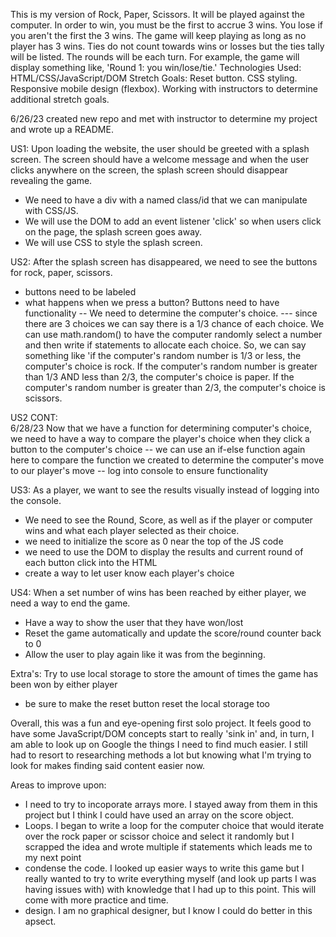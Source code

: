 This is my version of Rock, Paper, Scissors. It will be played against the computer. In order to win, you must be the first to accrue 3 wins. You lose if you aren't the first the 3 wins. The game will keep playing as long as no player has 3 wins. Ties do not count towards wins or losses but the ties tally will be listed. The rounds will be each turn. For example, the game will display something like, 'Round 1: you win/lose/tie.'
Technologies Used: HTML/CSS/JavaScript/DOM
Stretch Goals: Reset button. CSS styling. Responsive mobile design (flexbox). Working with instructors to determine additional stretch goals.

6/26/23 created new repo and met with instructor to determine my project and wrote up a README.

US1: Upon loading the website, the user should be greeted with a splash screen. The screen should have a welcome message and when the user clicks anywhere on the screen, the splash screen should disappear revealing the game.
  - We need to have a div with a named class/id that we can manipulate with CSS/JS.
  - We will use the DOM to add an event listener 'click' so when users click on the page, the splash screen goes away.
  - We will use CSS to style the splash screen.

US2: After the splash screen has disappeared, we need to see the buttons for rock, paper, scissors. 
  - buttons need to be labeled 
  - what happens when we press a button? Buttons need to have functionality
    -- We need to determine the computer's choice.
      --- since there are 3 choices we can say there is a 1/3 chance of each choice. We can use math.random() to have the computer randomly select a number and then write if statements to allocate each choice. So, we can say something like 'if the computer's random number is 1/3 or less, the computer's choice is rock. If the computer's random number is greater than 1/3 AND less than 2/3, the computer's choice is paper. If the computer's random number is greater than 2/3, the computer's choice is scissors.
    
US2 CONT:    
    6/28/23
    Now that we have a function for determining computer's choice, we need to have a way to compare the player's choice when they click a button to the computer's choice
      -- we can use an if-else function again here to compare the function we created to determine the computer's move to our player's move
      -- log into console to ensure functionality

US3: As a player, we want to see the results visually instead of logging into the console.
  - We need to see the Round, Score, as well as if the player or computer wins and what each player selected as their choice.
  - we need to initialize the score as 0 near the top of the JS code
  - we need to use the DOM to display the results and current round of each button click into the HTML
  - create a way to let user know each player's choice

US4: When a set number of wins has been reached by either player, we need a way to end the game.
  - Have a way to show the user that they have won/lost
  - Reset the game automatically and update the score/round counter back to 0
  - Allow the user to play again like it was from the beginning.

Extra's: Try to use local storage to store the amount of times the game has been won by either player
  - be sure to make the reset button reset the local storage too


Overall, this was a fun and eye-opening first solo project. It feels good to have some JavaScript/DOM concepts start to really 'sink in' and, in turn, I am able to look up on Google the things I need to find much easier. I still had to resort to researching methods a lot but knowing what I'm trying to look for makes finding said content easier now.

Areas to improve upon:
- I need to try to incoporate arrays more. I stayed away from them in this project but I think I could have used an array on the score object.
- Loops. I began to write a loop for the computer choice that would iterate over the rock paper or scissor choice and select it randomly but I scrapped the idea and wrote multiple if statements which leads me to my next point
- condense the code. I looked up easier ways to write this game but I really wanted to try to write everything myself (and look up parts I was having issues with) with knowledge that I had up to this point. This will come with more practice and time.
- design. I am no graphical designer, but I know I could do better in this apsect.